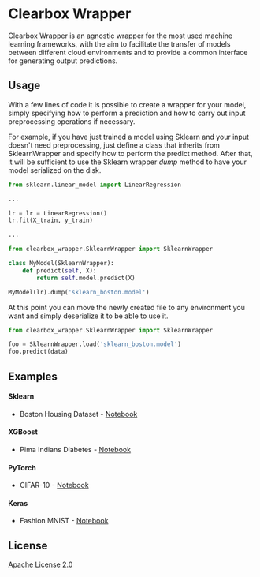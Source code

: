 # Clearbox Wrapper


Clearbox Wrapper is an agnostic wrapper for the most used machine learning frameworks, with the aim to facilitate the transfer of models between different cloud environments and to provide a common interface for generating output predictions.

## Usage

With a few lines of code it is possible to create a wrapper for your model, simply specifying how to perform a prediction and how to carry out input preprocessing operations if necessary.

For example, if you have just trained a model using Sklearn and your input doesn't need preprocessing, just define a class that inherits from SklearnWrapper and specify how to perform the predict method. After that, it will be sufficient to use the Sklearn wrapper _dump_ method to have your model serialized on the disk.


```python
from sklearn.linear_model import LinearRegression

...

lr = lr = LinearRegression()
lr.fit(X_train, y_train)

...

from clearbox_wrapper.SklearnWrapper import SklearnWrapper

class MyModel(SklearnWrapper):    
    def predict(self, X):
        return self.model.predict(X)

MyModel(lr).dump('sklearn_boston.model')
```

At this point you can move the newly created file to any environment you want and simply deserialize it to be able to use it.

```python
from clearbox_wrapper.SklearnWrapper import SklearnWrapper

foo = SklearnWrapper.load('sklearn_boston.model')
foo.predict(data)
```

## Examples

#### Sklearn

* Boston Housing Dataset - [Notebook](https://github.com/Clearbox-AI/clearbox-wrapper/blob/master/examples/sklearn/sklearn_boston_dataset.ipynb)

#### XGBoost

* Pima Indians Diabetes - [Notebook](https://github.com/Clearbox-AI/clearbox-wrapper/blob/master/examples/xgboost/xgboost_diabetes_dataset.ipynb) 

#### PyTorch

* CIFAR-10 - [Notebook](https://github.com/Clearbox-AI/clearbox-wrapper/blob/master/examples/pytorch/pytorch_cifar10_dataset.ipynb)

#### Keras

* Fashion MNIST - [Notebook](https://github.com/Clearbox-AI/clearbox-wrapper/blob/master/examples/keras/keras_fashion_mnist_dataset.ipynb)

## License

[Apache License 2.0](https://github.com/Clearbox-AI/clearbox-wrapper/blob/master/LICENSE)
